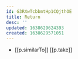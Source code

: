 ```yaml
---
id: G3RXwTcbbmtHp1CQjthOE
title: Return
desc: ''
updated: 1638629624393
created: 1638629571051
---
```


- [[p.similarTo]] [[p.take]]
